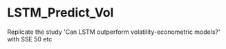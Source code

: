 # LSTM_Predict_Vol
Replicate the study 'Can LSTM outperform volatility-econometric models?' with SSE 50 etc
